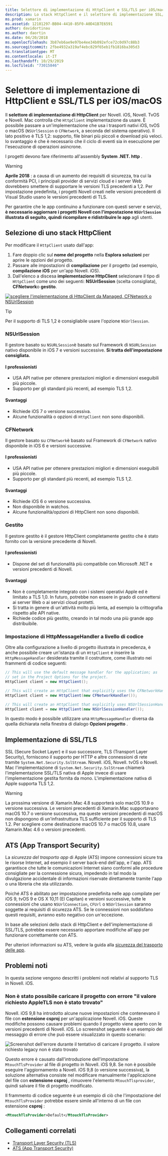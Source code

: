 ```yaml
---
title: Selettore di implementazione di HttpClient e SSL/TLS per iOS/macOS
description: Lo stack HttpClient e il selettore di implementazione SSL/TLS determinano l'implementazione di HttpClient e SSL/TLS che verrà usata dall'app Novell iOS, tvOS o macOS.
ms.prod: xamarin
ms.assetid: 12101297-BB04-4410-85F0-A0D41B7E6591
author: davidortinau
ms.author: daortin
ms.date: 04/20/2018
ms.openlocfilehash: 3b87eb6ae9e97be4ee34b092efce72c0d97c88b3
ms.sourcegitcommit: 2fbe4932a319af4ebc829f65eb1fb1816ba305d3
ms.translationtype: MT
ms.contentlocale: it-IT
ms.lasthandoff: 10/29/2019
ms.locfileid: "73015846"
---
```

# <a name="httpclient-and-ssltls-implementation-selector-for-iosmacos"></a>Selettore di implementazione di HttpClient e SSL/TLS per iOS/macOS

Il **selettore di implementazione di HttpClient** per Novell. iOS, Novell. TvOS e Novell. Mac controlla che `HttpClient` implementazione da usare. È possibile passare a un'implementazione che usa i trasporti nativi iOS, tvOS o macOS (`NSUrlSession` o `CFNetwork`, a seconda del sistema operativo). Il lato positivo è TLS 1,2: supporto, file binari più piccoli e download più veloci. lo svantaggio è che è necessario che il ciclo di eventi sia in esecuzione per l'esecuzione di operazioni asincrone.

I progetti devono fare riferimento all'assembly **System .NET. http** .

> [!WARNING]
> **Aprile 2018** : a causa di un aumento dei requisiti di sicurezza, tra cui la conformità PCI, i principali provider di servizi cloud e i server Web dovrebbero smettere di supportare le versioni TLS precedenti a 1,2. Per impostazione predefinita, i progetti Novell creati nelle versioni precedenti di Visual Studio usano le versioni precedenti di TLS.
>
> Per garantire che le app continuino a funzionare con questi server e servizi, **è necessario aggiornare i progetti Novell con l'impostazione `NSUrlSession` illustrata di seguito, quindi ricompilare e ridistribuire le app** agli utenti.

## <a name="selecting-an-httpclient-stack"></a>Selezione di uno stack HttpClient

Per modificare il `HttpClient` usato dall'app:

1. Fare doppio clic sul **nome del progetto** nella **Esplora soluzioni** per aprire le opzioni del progetto.
2. Passare alle impostazioni di **compilazione** per il progetto (ad esempio, **compilazione iOS** per un'app Novell. iOS).
3. Dall'elenco a discesa **implementazione HttpClient** selezionare il tipo di `HttpClient` come uno dei seguenti: **NSUrlSession** (scelta consigliata), **CFNetwork**o **gestito**.

[![scegliere l'implementazione di HttpClient da Managed, CFNetwork o NSUrlSession](http-stack-images/http-xs-sml.png)](http-stack-images/http-xs.png#lightbox)

> [!TIP]
> Per il supporto di TLS 1,2 è consigliabile usare l'opzione `NSUrlSession`.

### <a name="nsurlsession"></a>NSUrlSession

Il gestore basato su `NSURLSession`è basato sul Framework di `NSURLSession` nativo disponibile in iOS 7 e versioni successive. 
**Si tratta dell'impostazione consigliata.**

#### <a name="pros"></a>I professionisti

- USA API native per ottenere prestazioni migliori e dimensioni eseguibili più piccole.
- Supporto per gli standard più recenti, ad esempio TLS 1,2.

#### <a name="cons"></a>Svantaggi

- Richiede iOS 7 o versione successiva.
- Alcune funzionalità o opzioni di `HttpClient` non sono disponibili.

### <a name="cfnetwork"></a>CFNetwork

Il gestore basato su `CFNetwork`è basato sul Framework di `CFNetwork` nativo disponibile in iOS 6 e versioni successive.

#### <a name="pros"></a>I professionisti

- USA API native per ottenere prestazioni migliori e dimensioni eseguibili più piccole.
- Supporto per gli standard più recenti, ad esempio TLS 1,2.

#### <a name="cons"></a>Svantaggi

- Richiede iOS 6 o versione successiva.
- Non disponibile in watchos.
- Alcune funzionalità/opzioni di HttpClient non sono disponibili.

### <a name="managed"></a>Gestito

Il gestore gestito è il gestore HttpClient completamente gestito che è stato fornito con la versione precedente di Novell.

#### <a name="pros"></a>I professionisti

- Dispone del set di funzionalità più compatibile con Microsoft .NET e versioni precedenti di Novell.

#### <a name="cons"></a>Svantaggi

- Non è completamente integrato con i sistemi operativi Apple ed è limitato a TLS 1,0. In futuro, potrebbe non essere in grado di connettersi ai server Web o ai servizi cloud protetti.
- Si tratta in genere di un'attività molto più lenta, ad esempio la crittografia rispetto alle API native.
- Richiede codice più gestito, creando in tal modo una più grande app distribuibile.

### <a name="programmatically-setting-the-httpmessagehandler"></a>Impostazione di HttpMessageHandler a livello di codice

Oltre alla configurazione a livello di progetto illustrata in precedenza, è anche possibile creare un'istanza di un `HttpClient` e inserire la `HttpMessageHandler` desiderata tramite il costruttore, come illustrato nei frammenti di codice seguenti:

```csharp
// This will use the default message handler for the application; as
// set in the Project Options for the project.
HttpClient client = new HttpClient();

// This will create an HttpClient that explicitly uses the CFNetworkHandler
HttpClient client = new HttpClient(new CFNetworkHandler());

// This will create an HttpClient that explicitly uses NSUrlSessionHandler
HttpClient client = new HttpClient(new NSUrlSessionHandler());
```

In questo modo è possibile utilizzare una `HttpMessageHandler` diversa da quella dichiarata nella finestra di dialogo **Opzioni progetto** .

## <a name="ssltls-implementation"></a>Implementazione di SSL/TLS

SSL (Secure Socket Layer) e il suo successore, TLS (Transport Layer Security), forniscono il supporto per HTTP e altre connessioni di rete tramite `System.Net.Security.SslStream`. Novell. iOS, Novell. tvOS o Novell. Mac l'implementazione di `System.Net.Security.SslStream` chiamerà l'implementazione SSL/TLS nativa di Apple invece di usare l'implementazione gestita fornita da mono. L'implementazione nativa di Apple supporta TLS 1,2.

> [!WARNING]
> La prossima versione di Xamarin.Mac 4.8 supporterà solo macOS 10.9 o versione successiva.
> Le versioni precedenti di Xamarin.Mac supportavano macOS 10.7 o versione successiva, ma queste versioni precedenti di macOS non dispongono di un'infrastruttura TLS sufficiente per il supporto di TLS 1.2. Per scegliere come destinazione macOS 10.7 o macOS 10.8, usare Xamarin.Mac 4.6 o versioni precedenti.

## <a name="app-transport-security"></a>ATS (App Transport Security)

La _sicurezza del trasporto app_ di Apple (ATS) impone connessioni sicure tra le risorse Internet, ad esempio il server back-end dell'app, e l'app. ATS garantisce che tutte le comunicazioni Internet siano conformi alle procedure consigliate per la connessione sicura, impedendo in tal modo la divulgazione accidentale di informazioni riservate direttamente tramite l'app o una libreria che sta utilizzando.

Poiché ATS è abilitato per impostazione predefinita nelle app compilate per iOS 9, tvOS 9 e OS X 10,11 (El Capitan) e versioni successive, tutte le connessioni che usano `NSUrlConnection`, `CFUrl` o `NSUrlSession` saranno soggette ai requisiti di sicurezza ATS. Se le connessioni non soddisfano questi requisiti, avranno esito negativo con un'eccezione.

In base alle selezioni dello stack di HttpClient e dell'implementazione di SSL/TLS, potrebbe essere necessario apportare modifiche all'app per funzionare correttamente con ATS.

Per ulteriori informazioni su ATS, vedere la guida alla [sicurezza del trasporto delle app](~/ios/app-fundamentals/ats.md).

## <a name="known-issues"></a>Problemi noti

In questa sezione vengono descritti i problemi noti relativi al supporto TLS in Novell. iOS.

### <a name="project-failed-to-load-with-error-requested-value-appletls-wasnt-found"></a>Non è stato possibile caricare il progetto con errore "il valore richiesto AppleTLS non è stato trovato"

Novell. iOS 9,8 ha introdotto alcune nuove impostazioni che contenevano il file con **estensione csproj** per un'applicazione Novell. iOS. Queste modifiche possono causare problemi quando il progetto viene aperto con le versioni precedenti di Novell. iOS. Lo screenshot seguente è un esempio del messaggio di errore che può essere visualizzato in questo scenario:

![Screenshot dell'errore durante il tentativo di caricare il progetto. il valore richiesto legacy non è stato trovato](http-stack-images/tlserror-xs.png)

Questo errore è causato dall'introduzione dell'impostazione `MtouchTlsProvider` al file di progetto in Novell. iOS 9,8. Se non è possibile eseguire l'aggiornamento a Novell. iOS 9,8 (o versione successiva), la soluzione alternativa consiste nel modificare manualmente l'applicazione del file con **estensione csproj** , rimuovere l'elemento `MtouchTlsprovider`, quindi salvare il file di progetto modificato.

Il frammento di codice seguente è un esempio di ciò che l'impostazione del `MtouchTlsProvider` potrebbe essere simile all'interno di un file con estensione **csproj** :

```xml
<MtouchTlsProvider>Default</MtouchTlsProvider>
```

## <a name="related-links"></a>Collegamenti correlati

- [Transport Layer Security (TLS)](~/cross-platform/app-fundamentals/transport-layer-security.md)
- [ATS (App Transport Security)](~/ios/app-fundamentals/ats.md)
